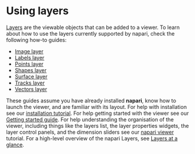 # Using layers

[Layers](napari.layers) are the viewable objects that can be added to a viewer.
To learn about how to use the layers currently supported by napari, check the
following how-to guides:

* [Image layer](image.md)
* [Labels layer](labels.md)
* [Points layer](points.md)
* [Shapes layer](shapes.md)
* [Surface layer](surface.md)
* [Tracks layer](tracks.md)
* [Vectors layer](vectors.md)

These guides assume you have already installed **napari**, know how to launch
the viewer, and are familiar with its layout. For help with installation see our
[installation tutorial](../../tutorials/fundamentals/installation). For help
getting started with the viewer see our
[Getting started guide](../../tutorials/fundamentals/getting_started). For
help understanding the organisation of the viewer, including things like the
layers list, the layer properties widgets, the layer control panels, and the
dimension sliders see our [napari viewer](../../tutorials/fundamentals/viewer)
tutorial. For a high-level overview of the napari Layers, see
[Layers at a glance](../../guides/stable/layers).
